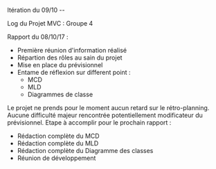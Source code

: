 Itération du 09/10 --


Log du Projet MVC : Groupe 4


Rapport du 08/10/17 :

  - Première réunion d'information réalisé
  - Répartion des rôles au sain du projet
  - Mise en place du prévisionnel
  - Entame de réflexion sur different point :
      - MCD
      - MLD
      - Diagrammes de classe

Le projet ne prends pour le moment aucun retard sur le rétro-planning.
Aucune difficulté majeur rencontrée potentiellement modificateur du prévisionnel.
Etape à accomplir pour le prochain rapport :
  - Rédaction complète du MCD
  - Rédaction complète du MLD
  - Rédaction complète du Diagramme des classes
  - Réunion de développement
